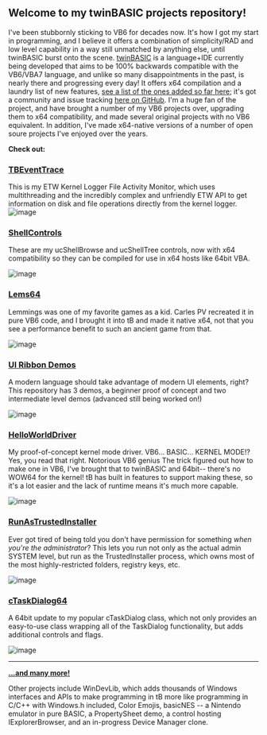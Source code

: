 ## Welcome to my twinBASIC projects repository!

I've been stubbornly sticking to VB6 for decades now. It's how I got my start in programming, and I believe it offers a combination of simplicity/RAD and low level capability in a way still unmatched by anything else, until twinBASIC burst onto the scene. [twinBASIC](https://www.twinbasic.com) is a language+IDE currently being developed that aims to be 100% backwards compatible with the VB6/VBA7 language, and unlike so many disappointments in the past, is nearly there and progressing every day! It offers x64 compilation and a laundry list of new features, [see a list of the ones added so far here](https://github.com/twinbasic/documentation/wiki/twinBASIC-Features); it's got a community and issue tracking [here on GitHub](https://github.com/twinbasic/twinbasic). I'm a huge fan of the project, and have brought a number of my VB6 projects over, upgrading them to x64 compatibility, and made several original projects with no VB6 equivalent. In addition, I've made x64-native versions of a number of open soure projects I've enjoyed over the years. 

**Check out:**

### [TBEventTrace](https://github.com/fafalone/EventTrace)

This is my ETW Kernel Logger File Activity Monitor, which uses multithreading and the incredibly complex and unfriendly ETW API to get information on disk and file operations directly from the kernel logger. 
![image](https://github.com/fafalone/fafalone/assets/7834493/c4e8bdb3-790e-4e80-942c-e1144fa7ec58)


### [ShellControls](https://github.com/fafalone/ShellControls)

These are my ucShellBrowse and ucShellTree controls, now with x64 compatibility so they can be compiled for use in x64 hosts like 64bit VBA.

![image](https://github.com/fafalone/fafalone/assets/7834493/3780f7b2-736b-4dde-8dc2-3461b365c9b7)


### [Lems64](https://github.com/fafalone/Lems64)

Lemmings was one of my favorite games as a kid. Carles PV recreated it in pure VB6 code, and I brought it into tB and made it native x64, not that you see a performance benefit to such an ancient game from that. 

![image](https://github.com/fafalone/fafalone/assets/7834493/e10a8917-99f2-4980-9205-335fc45ca12b)

### [UI Ribbon Demos](https://github.com/fafalone/UIRibbonDemos)

A modern language should take advantage of modern UI elements, right? This repository has 3 demos, a beginner proof of concept and two intermediate level demos (advanced still being worked on!)

![image](https://github.com/fafalone/fafalone/assets/7834493/7f6b3819-0fba-4a79-b834-29e693ed20bd)

### [HelloWorldDriver](https://github.com/fafalone/HelloWorldDriver)

My proof-of-concept kernel mode driver. VB6... BASIC... KERNEL MODE!? Yes, you read that right. Notorious VB6 genius The trick figured out how to make one in VB6, I've brought that to twinBASIC and 64bit-- there's no WOW64 for the kernel! tB has built in features to support making these, so it's a lot easier and the lack of runtime means it's much more capable.

![image](https://github.com/fafalone/fafalone/assets/7834493/4a62e5a8-1296-4981-808b-48def307bfb2)

### [RunAsTrustedInstaller](https://github.com/fafalone/RunAsTrustedInstaller)

Ever got tired of being told you don't have permission for something *when you're the administrator*? This lets you run not only as the actual admin SYSTEM level, but run as the TrustedInstaller process, which owns most of the most highly-restricted folders, registry keys, etc.

![image](https://github.com/fafalone/fafalone/assets/7834493/f50e5da0-6504-42b3-b756-c2cd001f26bc)

### [cTaskDialog64](https://github.com/fafalone/cTaskDialog64)

A 64bit update to my popular cTaskDialog class, which not only provides an easy-to-use class wrapping all of the TaskDialog functionality, but adds additional controls and flags.

![image](https://github.com/fafalone/fafalone/assets/7834493/14d873c4-aa36-4d84-8680-669d66e95d9c)

---

**[...and many more!](https://github.com/fafalone?tab=repositories)**

Other projects include WinDevLib, which adds thousands of Windows interfaces and APIs to make programming in tB more like programming in C/C++ with Windows.h included, Color Emojis, basicNES -- a Nintendo emulator in pure BASIC, a PropertySheet demo, a control hosting IExplorerBrowser, and an in-progress Device Manager clone.
